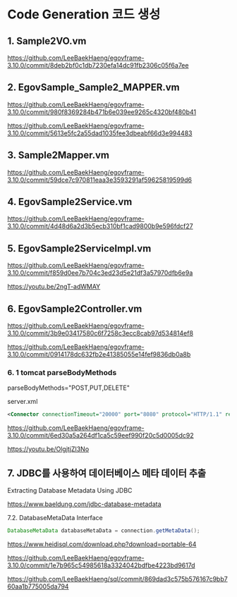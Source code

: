 # Code Generation 코드 생성

## 1. Sample2VO.vm

<https://github.com/LeeBaekHaeng/egovframe-3.10.0/commit/8deb2bf0c1db7230efa14dc91fb2306c05f6a7ee>

## 2. EgovSample_Sample2_MAPPER.vm

<https://github.com/LeeBaekHaeng/egovframe-3.10.0/commit/980f8369284b471b6e039ee9265c4320bf480b41>

<https://github.com/LeeBaekHaeng/egovframe-3.10.0/commit/5613e5fc2a55dad1035fee3dbeabf66d3e994483>

## 3. Sample2Mapper.vm

<https://github.com/LeeBaekHaeng/egovframe-3.10.0/commit/59dce7c970811eaa3e3593291af59625819599d6>

## 4. EgovSample2Service.vm

<https://github.com/LeeBaekHaeng/egovframe-3.10.0/commit/4d48d6a2d3b5ecb310bf1cad9800b9e596fdcf27>

## 5. EgovSample2ServiceImpl.vm

<https://github.com/LeeBaekHaeng/egovframe-3.10.0/commit/f859d0ee7b704c3ed23d5e21df3a57970dfb6e9a>

<https://youtu.be/2ngT-adWMAY>

## 6. EgovSample2Controller.vm

<https://github.com/LeeBaekHaeng/egovframe-3.10.0/commit/3b9e03417580c6f7258c3ecc8cab97d534814ef8>

<https://github.com/LeeBaekHaeng/egovframe-3.10.0/commit/0914178dc632fb2e41385055e14fef9836db0a8b>

### 6. 1 tomcat parseBodyMethods

parseBodyMethods="POST,PUT,DELETE"

server.xml
```xml
<Connector connectionTimeout="20000" port="8080" protocol="HTTP/1.1" redirectPort="8443" parseBodyMethods="POST,PUT,DELETE"/>
```

<https://github.com/LeeBaekHaeng/egovframe-3.10.0/commit/6ed30a5a264df1ca5c59eef990f20c5d0005dc92>

<https://youtu.be/OlgjtjZI3No>

## 7. JDBC를 사용하여 데이터베이스 메타 데이터 추출

Extracting Database Metadata Using JDBC

<https://www.baeldung.com/jdbc-database-metadata>

7.2. DatabaseMetaData Interface
```java
DatabaseMetaData databaseMetaData = connection.getMetaData();
```

<https://www.heidisql.com/download.php?download=portable-64>

<https://github.com/LeeBaekHaeng/egovframe-3.10.0/commit/1e7b965c54985618a3324042bdfbe4223bd9617d>

<https://github.com/LeeBaekHaeng/sql/commit/869dad3c575b576167c9bb760aa1b775005da794>

